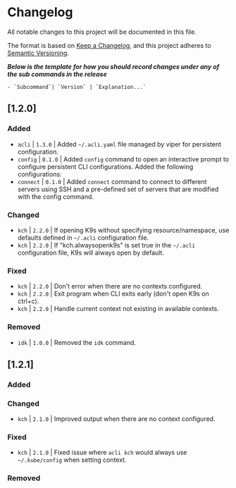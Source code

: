 # Changelog

All notable changes to this project will be documented in this file.

The format is based on [Keep a Changelog](https://keepachangelog.com/en/1.0.0/),
and this project adheres to [Semantic Versioning](https://semver.org/spec/v2.0.0.html).


***Below is the template for how you should record changes under any of the sub commands in the release***
```
- `Subcommand`| `Version` | `Explanation...`
```

## [1.2.0]

### Added
- `acli` | `1.3.0` | Added `~/.acli.yaml` file managed by viper for persistent
  configuration.
- `config` | `0.1.0` | Added `config` command to open an interactive prompt to
  configure persistent CLI configurations. Added the following configurations:
- `connect` | `0.1.0` | Added `connect` command to connect to different servers
  using SSH and a pre-defined set of servers that are modified with the config
  command.

### Changed
- `kch` | `2.2.0` | If opening K9s without specifying resource/namespace, use
  defaults defined in `~/.acli` configuration file.
- `kch` | `2.2.0` | If "kch.alwaysopenk9s" is set true in the `~/.acli`
  configuration file, K9s will always open by default.

### Fixed
- `kch` | `2.2.0` | Don't error when there are no contexts configured.
- `kch` | `2.2.0` | Exit program when CLI exits early (don't open K9s on
  ctrl+c).
- `kch` | `2.2.0` | Handle current context not existing in available contexts.

### Removed
- `idk` | `1.0.0` | Removed the `idk` command.

## [1.2.1]

### Added

### Changed
- `kch` | `2.1.0` | Improved output when there are no context configured.

### Fixed
- `kch` | `2.1.0` | Fixed issue where `acli kch` would always use
  `~/.kube/config` when setting context.

### Removed
